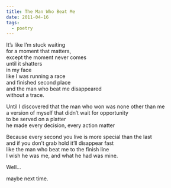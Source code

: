 ```yaml
---
title: The Man Who Beat Me
date: 2011-04-16
tags:
  - poetry
---
```


It’s like I’m stuck waiting<br/>
for a moment that matters,<br/>
except the moment never comes<br/>
until it shatters<br/>
in my face<br/>
like I was running a race<br/>
and finished second place<br/>
and the man who beat me disappeared<br/>
without a trace.<br/>

Until I discovered that the man who won was none other than me<br/>
a version of myself that didn’t wait for opportunity<br/>
to be served on a platter<br/>
he made every decision, every action matter<br/>

Because every second you live is more special than the last<br/>
and if you don’t grab hold it’ll disappear fast<br/>
like the man who beat me to the finish line<br/>
I wish he was me, and what he had was mine.<br/>

Well…<br/>

maybe next time.<br/>
